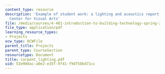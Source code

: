 ```yaml
---
content_type: resource
description: 'Example of student work: a lighting and acoustics report on the Carpenter
  Center for Visual Arts'
file: /media/courses/4-401-introduction-to-building-technology-spring-2006/53e90daca0e2e35f9f41f9d758bd71cc_carpent_lighting.pdf
file_type: application/pdf
learning_resource_types:
- Projects
ocw_type: OCWFile
parent_title: Projects
parent_type: CourseSection
resourcetype: Document
title: carpent_lighting.pdf
uid: 53e90dac-a0e2-e35f-9f41-f9d758bd71cc
---
```

